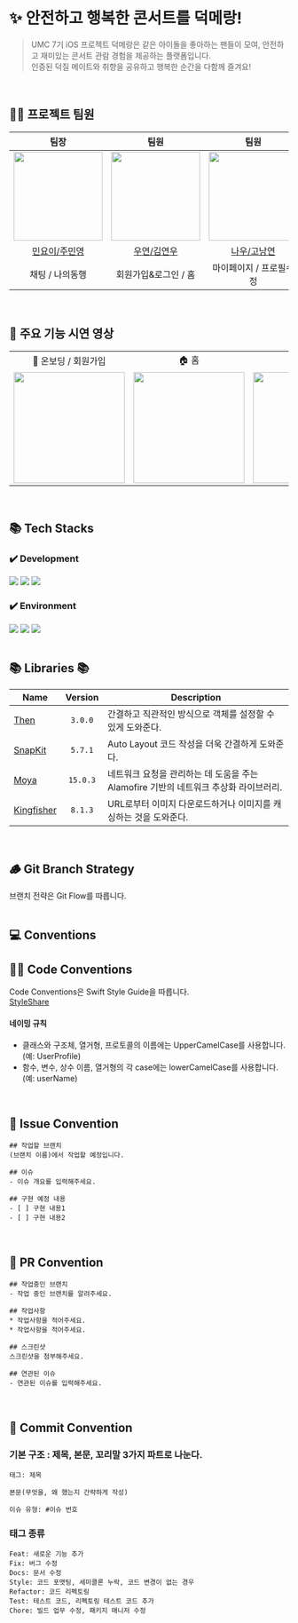 # ✨ 안전하고 행복한 콘서트를 덕메랑!
> UMC 7기 iOS 프로젝트 덕메랑은 같은 아이돌을 좋아하는 팬들이 모여, 안전하고 재미있는 콘서트 관람 경험을 제공하는 플랫폼입니다. <br/>
인증된 덕질 메이트와 취향을 공유하고 행복한 순간을 다함께 즐겨요! <br/>

<br/>

## 💁‍♂️ 프로젝트 팀원

|팀장|팀원|팀원|
|:---:|:---:|:---:|
|<img src="https://github.com/minyoy.png" width="160px"/>|<img src="https://github.com/rladusdn02.png" width="160px"/>|<img src="https://github.com/finger9999.png" width="160px"/>|
|[민요이/주민영](https://github.com/minyoy)|[우연/김연우](https://github.com/rladusdn02)|[나우/고낭연](https://github.com/finger9999)|
|채팅 / 나의동행|회원가입&로그인 / 홈|마이페이지 / 프로필수정|

<br/>

## 🎥 주요 기능 시연 영상
<table>
  <tr>
    <td align="center">👋 온보딩 / 회원가입</td>
    <td align="center">🏠 홈</td>
    <td align="center">💬 채팅</td>
    <td align="center">✍️ 마이페이지</td>
  </tr>
  <tr>
    <td>
      <img src="https://github.com/user-attachments/assets/e6c8cc28-1590-4e3b-8102-d86bdae28979" width="200">
    </td>
    <td>
      <img src="https://github.com/user-attachments/assets/20ab37f3-6539-45ea-8d6f-e4a41cabc835" width="200">
    </td>
    <td>
      <img src="https://github.com/user-attachments/assets/1decfd3e-82db-4572-af2c-2b4a0d67f7b1" width="200">
    </td>
    <td>
      <img src="https://github.com/user-attachments/assets/b1a7fefa-40fa-4a42-8691-66c38ebb9fd0" width="200">
    </td>
  </tr>
</table>

<br/>

<div align=left>
  <h2>📚 Tech Stacks </h2>
  
  ### ✔️ Development
  <img src="https://img.shields.io/badge/ios-%23FA7343.svg?&style=for-the-badge&logo=ios&logoColor=white" />
  <img src="https://img.shields.io/badge/swift-%23FA7343.svg?&style=for-the-badge&logo=swift&logoColor=white" />
  <img src="https://img.shields.io/badge/uikit-%232396F3.svg?&style=for-the-badge&logo=uikit&logoColor=white" />
  
  <br/>
  
  ### ✔️ Environment
  <img src="https://img.shields.io/badge/xcode-%231575F9.svg?&style=for-the-badge&logo=xcode&logoColor=white" />
  <img src="https://img.shields.io/badge/git-%23F05032.svg?&style=for-the-badge&logo=git&logoColor=white" />
  <img src="https://img.shields.io/badge/github-%23181717.svg?&style=for-the-badge&logo=github&logoColor=white" />
</div>

<br/>

## 📚 Libraries 📚
| Name         | Version  |  Description        |
| ------------ |  :-----: |  ------------ |
| [Then](https://github.com/devxoul/Then) | `3.0.0` | 간결하고 직관적인 방식으로 객체를 설정할 수 있게 도와준다. |
| [SnapKit](https://github.com/SnapKit/SnapKit) | `5.7.1` | Auto Layout 코드 작성을 더욱 간결하게 도와준다. |
| [Moya](https://github.com/Moya/Moya) |  `15.0.3`  | 네트워크 요청을 관리하는 데 도움을 주는 Alamofire 기반의 네트워크 추상화 라이브러리.|
| [Kingfisher](https://github.com/onevcat/Kingfisher) | `8.1.3` | URL로부터 이미지 다운로드하거나 이미지를 캐싱하는 것을 도와준다. |
<br/>

<div align=left>
  <h2>🪵 Git Branch Strategy</h2>
  브랜치 전략은 Git Flow를 따릅니다.
</div>

<br/>

<div align=left>
  <h2>💻 Conventions </h2>

  ## 👩‍💻 Code Conventions
  Code Conventions은 Swift Style Guide을 따릅니다. <br/>
  [StyleShare](https://github.com/StyleShare/swift-style-guide)
  
  <h4>네이밍 규칙</h4>
    
  - 클래스와 구조체, 열거형, 프로토콜의 이름에는 UpperCamelCase를 사용합니다. (예: UserProfile)
  - 함수, 변수, 상수 이름, 열거형의 각 case에는 lowerCamelCase를 사용합니다. (예: userName)
</div>

<br/>

## 💬 Issue Convention 

```
## 작업할 브랜치
(브랜치 이름)에서 작업할 예정입니다.

## 이슈
- 이슈 개요를 입력해주세요.

## 구현 예정 내용
- [ ] 구현 내용1
- [ ] 구현 내용2
```

<br/>

## 🔖 PR Convention
```
## 작업중인 브랜치
- 작업 중인 브랜치를 알려주세요.

## 작업사항
* 작업사항을 적어주세요.
* 작업사항을 적어주세요.

## 스크린샷
스크린샷을 첨부해주세요.

## 연관된 이슈
- 연관된 이슈를 입력해주세요.
```

<br/>

<div align=left>
  <h2>📓 Commit Convention</h2>
  <h3>기본 구조 : 제목, 본문, 꼬리말 3가지 파트로 나눈다.</h3>
  
  ```
  태그: 제목

  본문(무엇을, 왜 했는지 간략하게 작성)
  
  이슈 유형: #이슈 번호
  ```

  <h3>태그 종류</h3>
  
  ```
  Feat: 새로운 기능 추가
  Fix: 버그 수정
  Docs: 문서 수정
  Style: 코드 포맷팅, 세미콜론 누락, 코드 변경이 없는 경우
  Refactor: 코드 리펙토링
  Test: 테스트 코드, 리펙토링 테스트 코드 추가
  Chore: 빌드 업무 수정, 패키지 매니저 수정
  ```
</div>
